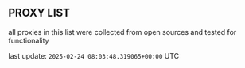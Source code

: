 ## PROXY LIST

all proxies in this list were collected from open sources and tested for functionality

last update: `2025-02-24 08:03:48.319065+00:00` UTC
